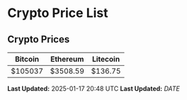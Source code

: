# Crypto Price List

## Crypto Prices
| Bitcoin | Ethereum | Litecoin |
| ------- | -------- | -------- |
| $105037 | $3508.59 | $136.75 |
**Last Updated:** 2025-01-17 20:48 UTC
**Last Updated:** $DATE$
